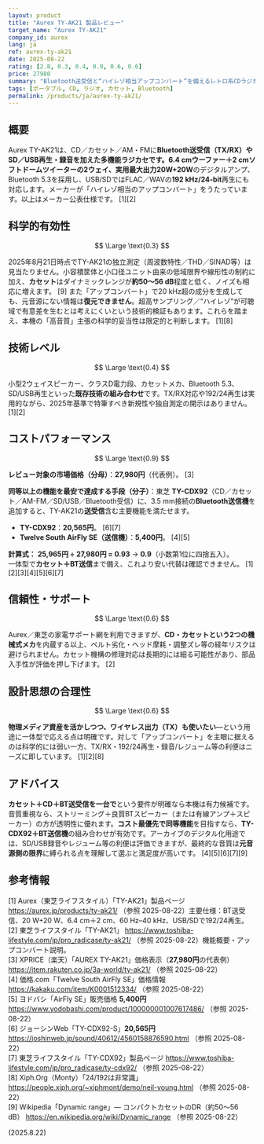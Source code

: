 ```yaml
---
layout: product
title: "Aurex TY-AK21 製品レビュー"
target_name: "Aurex TY-AK21"
company_id: aurex
lang: ja
ref: aurex-ty-ak21
date: 2025-08-22
rating: [2.8, 0.3, 0.4, 0.9, 0.6, 0.6]
price: 27980
summary: "Bluetooth送受信と“ハイレゾ相当アップコンバート”を備えるレトロ系CDラジカセ。多機能で便利ですが、音響性能は控えめです。必要機能に合致する場合のみ有力です。"
tags: [ポータブル, CD, ラジオ, カセット, Bluetooth]
permalink: /products/ja/aurex-ty-ak21/
---
```


## 概要

Aurex TY-AK21は、CD／カセット／AM・FMに**Bluetooth送受信（TX/RX）**やSD／USB再生・録音を加えた多機能ラジカセです。6.4 cmウーファー＋2 cmソフトドームツイーターの2ウェイ、実用最大出力**20W+20W**のデジタルアンプ、Bluetooth 5.3を採用し、USB/SDではFLAC／WAVの**192 kHz/24-bit**再生にも対応します。メーカーが「ハイレゾ相当のアップコンバート」をうたっています。以上はメーカー公表仕様です。 [1][2]

## 科学的有効性

$$ \Large \text{0.3} $$

2025年8月21日時点でTY-AK21の独立測定（周波数特性／THD／SINAD等）は見当たりません。小容積筐体と小口径ユニット由来の低域限界や線形性の制約に加え、**カセット**はダイナミックレンジが**約50〜56 dB**程度と低く、ノイズも相応に増えます。 [9] また「アップコンバート」で20 kHz超の成分を生成しても、元音源にない情報は**復元できません**。超高サンプリング／“ハイレゾ”が可聴域で有意差を生むとは考えにくいという技術的検証もあります。これらを踏まえ、本機の「高音質」主張の科学的妥当性は限定的と判断します。 [1][8]

## 技術レベル

$$ \Large \text{0.4} $$

小型2ウェイスピーカー、クラスD電力段、カセットメカ、Bluetooth 5.3、SD/USB再生といった**既存技術の組み合わせ**です。TX/RX対応や192/24再生は実用的ながら、2025年基準で特筆すべき新規性や独自測定の開示はありません。 [1][2]

## コストパフォーマンス

$$ \Large \text{0.9} $$

**レビュー対象の市場価格（分母）**：**27,980円**（代表例）。 [3]

**同等以上の機能を最安で達成する手段（分子）**：東芝 **TY-CDX92**（CD／カセット／AM-FM／SD/USB／Bluetooth受信）に、3.5 mm接続の**Bluetooth送信機**を追加すると、TY-AK21の**送受信**含む主要機能を満たせます。

- **TY-CDX92**：**20,565円**。 [6][7]  
- **Twelve South AirFly SE（送信機）**：**5,400円**。 [4][5]

**計算式：** **25,965円 ÷ 27,980円 = 0.93** → **0.9**（小数第1位に四捨五入）。  
一体型で**カセット＋BT送信**まで備え、これより安い代替は確認できません。 [1][2][3][4][5][6][7]

## 信頼性・サポート

$$ \Large \text{0.6} $$

Aurex／東芝の家電サポート網を利用できますが、**CD・カセットという2つの機械式メカ**を内蔵する以上、ベルト劣化・ヘッド摩耗・調整ズレ等の経年リスクは避けられません。カセット機構の修理対応は長期的には細る可能性があり、部品入手性が評価を押し下げます。 [2]

## 設計思想の合理性

$$ \Large \text{0.6} $$

**物理メディア資産を活かしつつ、ワイヤレス出力（TX）も使いたい**—という用途に一体型で応える点は明確です。対して「アップコンバート」を主眼に据えるのは科学的には弱い一方、TX/RX・192/24再生・録音/レジューム等の利便はニーズに即しています。 [1][2][8]

## アドバイス

**カセット＋CD＋BT送受信を一台で**という要件が明確なら本機は有力候補です。音質重視なら、ストリーミング＋良質BTスピーカー（または有線アンプ＋スピーカー）の方が透明性に優れます。**コスト最優先で同等機能**を目指すなら、**TY-CDX92＋BT送信機**の組み合わせが有効です。アーカイブのデジタル化用途では、SD/USB録音やレジューム等の利便は評価できますが、最終的な音質は**元音源側の限界**に縛られる点を理解して選ぶと満足度が高いです。 [4][5][6][7][9]

## 参考情報

[1] Aurex（東芝ライフスタイル）「TY-AK21」製品ページ https://aurex.jp/products/ty-ak21/ （参照 2025-08-22）主要仕様：BT送受信、20 W+20 W、6.4 cm＋2 cm、60 Hz–40 kHz、USB/SDで192/24再生。  
[2] 東芝ライフスタイル「TY-AK21」  https://www.toshiba-lifestyle.com/jp/pro_radicase/ty-ak21/ （参照 2025-08-22）機能概要・アップコンバート説明。  
[3] XPRICE（楽天）「AUREX TY-AK21」価格表示（**27,980円**の代表例） https://item.rakuten.co.jp/3a-world/ty-ak21/ （参照 2025-08-22）  
[4] 価格.com「Twelve South AirFly SE」価格情報 https://kakaku.com/item/K0001512334/ （参照 2025-08-22）  
[5] ヨドバシ「AirFly SE」販売価格 **5,400円** https://www.yodobashi.com/product/100000001007617486/ （参照 2025-08-22）  
[6] ジョーシンWeb「TY-CDX92-S」**20,565円** https://joshinweb.jp/sound/40612/4560158876590.html （参照 2025-08-22）  
[7] 東芝ライフスタイル「TY-CDX92」製品ページ https://www.toshiba-lifestyle.com/jp/pro_radicase/ty-cdx92/ （参照 2025-08-22）  
[8] Xiph.Org（Monty）「24/192は非常識」 https://people.xiph.org/~xiphmont/demo/neil-young.html （参照 2025-08-22）  
[9] Wikipedia「Dynamic range」— コンパクトカセットのDR（約50〜56 dB） https://en.wikipedia.org/wiki/Dynamic_range （参照 2025-08-22）

(2025.8.22)

